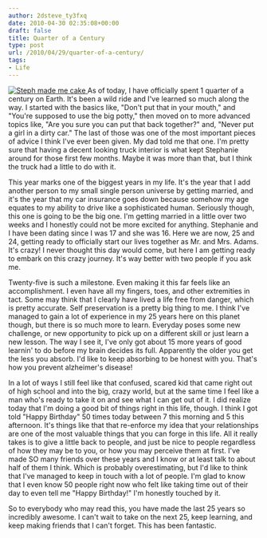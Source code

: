 ```yaml
---
author: 2dsteve_ty3fxq
date: 2010-04-30 02:35:08+00:00
draft: false
title: Quarter of a Century
type: post
url: /2010/04/29/quarter-of-a-century/
tags:
- Life
---
```


[![Steph made me cake](http://www.bitsandbinary.com/wp-content/uploads/2010/04/birthdaycake-150x150.jpg)
](http://www.bitsandbinary.com/wp-content/uploads/2010/04/birthdaycake.jpg)As of today, I have officially spent 1 quarter of a century on Earth. It's been a wild ride and I've learned so much along the way. I started with the basics like, "Don't put that in your mouth," and "You're supposed to use the big potty," then moved on to more advanced topics like, "Are you sure you can put that back together?" and, "Never put a girl in a dirty car." The last of those was one of the most important pieces of advice I think I've ever been given. My dad told me that one. I'm pretty sure that having a decent looking truck interior is what kept Stephanie around for those first few months. Maybe it was more than that, but I think the truck had a little to do with it.

This year marks one of the biggest years in my life. It's the year that I add another person to my small single person universe by getting married, and it's the year that my car insurance goes down because somehow my age equates to my ability to drive like a sophisticated human. Seriously though, this one is going to be the big one. I'm getting married in a little over two weeks and I honestly could not be more excited for anything. Stephanie and I have been dating since I was 17 and she was 16. Here we are now, 25 and 24, getting ready to officially start our lives together as Mr. and Mrs. Adams. It's crazy! I never thought this day would come, but here I am getting ready to embark on this crazy journey. It's way better with two people if you ask me.

Twenty-five is such a milestone. Even making it this far feels like an accomplishment. I even have all my fingers, toes, and other extremities in tact. Some may think that I clearly have lived a life free from danger, which is pretty accurate. Self preservation is a pretty big thing to me. I think I've managed to gain a lot of experience in my 25 years here on this planet though, but there is so much more to learn. Everyday poses some new challenge, or new opportunity to pick up on a different skill or just learn a new lesson. The way I see it, I've only got about 15 more years of good learnin' to do before my brain decides its full. Apparently the older you get the less you absorb. I'd like to keep absorbing to be honest with you. That's how you prevent alzheimer's disease!

In a lot of ways I still feel like that confused, scared kid that came right out of high school and into the big, crazy world, but at the same time I feel like a man who's ready to take it on and see what I can get out of it. I did realize today that I'm doing a good bit of things right in this life, though. I think I got told "Happy Birthday" 50 times today between 7 this morning and 5 this afternoon. It's things like that that re-enforce my idea that your relationships are one of the most valuable things that you can forge in this life. All it really takes is to give a little back to people, and just be nice to people regardless of how they may be to you, or how you may perceive them at first. I've made SO many friends over these years and I know or at least talk to about half of them I think. Which is probably overestimating, but I'd like to think that I've managed to keep in touch with a lot of people. I'm glad to know that I even know 50 people right now who felt like taking time out of their day to even tell me "Happy Birthday!" I'm honestly touched by it.

So to everybody who may read this, you have made the last 25 years so incredibly awesome. I can't wait to take on the next 25, keep learning, and keep making friends that I can't forget. This has been fantastic.
